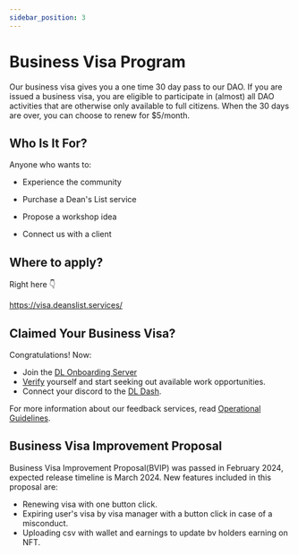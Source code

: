 ```yaml
---
sidebar_position: 3
---
```


# Business Visa Program

Our business visa gives you a one time 30 day pass to our DAO. If you are issued a business visa, you are eligible to participate in (almost) all DAO activities that are otherwise only available to full citizens. When the 30 days are over, you can choose to renew for $5/month.

## Who Is It For?

Anyone who wants to:

- Experience the community

- Purchase a Dean's List service

- Propose a workshop idea

- Connect us with a client

## Where to apply?

Right here 👇

[https://visa.deanslist.services/ ](https://visa.deanslist.services/)

## Claimed Your Business Visa?

Congratulations! Now:

- Join the [DL Onboarding Server](https://discord.gg/5j2FHKAXGh)
- [Verify](https://verify.deanslist.services/) yourself and start seeking out available work opportunities.
- Connect your discord to the [DL Dash](https://dash.deanslist.services/).

For more information about our feedback services, read [Operational Guidelines](/docs/Operational%20Guidelines/operations-intro).

## Business Visa Improvement Proposal

Business Visa Improvement Proposal(BVIP) was passed in February 2024, expected release timeline is March 2024. New features included in this proposal are:

- Renewing visa with one button click.
- Expiring user's visa by visa manager with a button click in case of a misconduct.
- Uploading csv with wallet and earnings to update bv holders earning on NFT.
